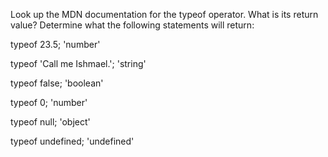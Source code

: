 Look up the MDN documentation for the typeof operator. What is its return value? Determine what the following statements will return:

typeof 23.5;
'number'

typeof 'Call me Ishmael.';
'string'

typeof false;
'boolean'

typeof 0;
'number'

typeof null;
'object'

typeof undefined;
'undefined'